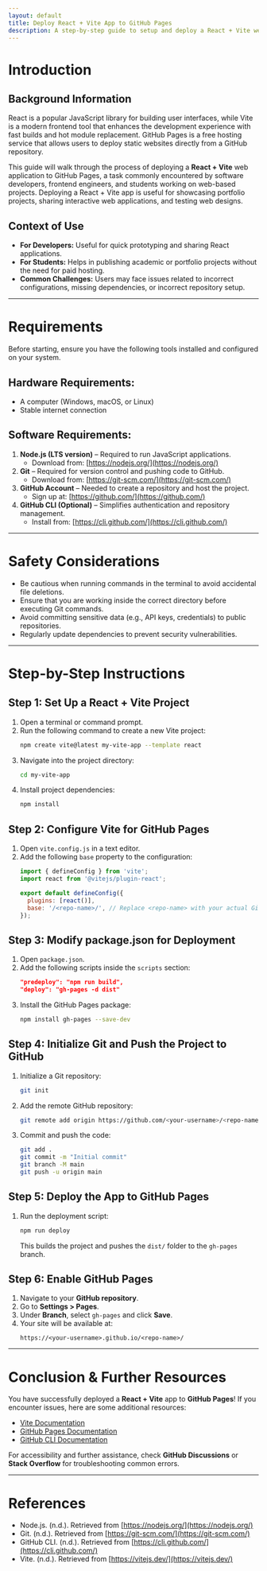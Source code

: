 ```yaml
---
layout: default
title: Deploy React + Vite App to GitHub Pages
description: A step-by-step guide to setup and deploy a React + Vite web application to GitHub Pages.
---
```


# **Introduction**
## **Background Information**
React is a popular JavaScript library for building user interfaces, while Vite is a modern frontend tool that enhances the development experience with fast builds and hot module replacement. GitHub Pages is a free hosting service that allows users to deploy static websites directly from a GitHub repository.

This guide will walk through the process of deploying a **React + Vite** web application to GitHub Pages, a task commonly encountered by software developers, frontend engineers, and students working on web-based projects. Deploying a React + Vite app is useful for showcasing portfolio projects, sharing interactive web applications, and testing web designs.

## **Context of Use**
- **For Developers:** Useful for quick prototyping and sharing React applications.
- **For Students:** Helps in publishing academic or portfolio projects without the need for paid hosting.
- **Common Challenges:** Users may face issues related to incorrect configurations, missing dependencies, or incorrect repository setup.

---
# **Requirements**
Before starting, ensure you have the following tools installed and configured on your system.

## **Hardware Requirements:**
- A computer (Windows, macOS, or Linux)
- Stable internet connection

## **Software Requirements:**
1. **Node.js (LTS version)** – Required to run JavaScript applications.
   - Download from: [https://nodejs.org/](https://nodejs.org/)
2. **Git** – Required for version control and pushing code to GitHub.
   - Download from: [https://git-scm.com/](https://git-scm.com/)
3. **GitHub Account** – Needed to create a repository and host the project.
   - Sign up at: [https://github.com/](https://github.com/)
4. **GitHub CLI (Optional)** – Simplifies authentication and repository management.
   - Install from: [https://cli.github.com/](https://cli.github.com/)

---
# **Safety Considerations**
- Be cautious when running commands in the terminal to avoid accidental file deletions.
- Ensure that you are working inside the correct directory before executing Git commands.
- Avoid committing sensitive data (e.g., API keys, credentials) to public repositories.
- Regularly update dependencies to prevent security vulnerabilities.

---
# **Step-by-Step Instructions**

## **Step 1: Set Up a React + Vite Project**
1. Open a terminal or command prompt.
2. Run the following command to create a new Vite project:
   ```sh
   npm create vite@latest my-vite-app --template react
   ```
3. Navigate into the project directory:
   ```sh
   cd my-vite-app
   ```
4. Install project dependencies:
   ```sh
   npm install
   ```

## **Step 2: Configure Vite for GitHub Pages**
1. Open `vite.config.js` in a text editor.
2. Add the following `base` property to the configuration:
   ```js
   import { defineConfig } from 'vite';
   import react from '@vitejs/plugin-react';

   export default defineConfig({
     plugins: [react()],
     base: '/<repo-name>/', // Replace <repo-name> with your actual GitHub repository name
   });
   ```

## **Step 3: Modify package.json for Deployment**
1. Open `package.json`.
2. Add the following scripts inside the `scripts` section:
   ```json
   "predeploy": "npm run build",
   "deploy": "gh-pages -d dist"
   ```
3. Install the GitHub Pages package:
   ```sh
   npm install gh-pages --save-dev
   ```

## **Step 4: Initialize Git and Push the Project to GitHub**
1. Initialize a Git repository:
   ```sh
   git init
   ```
2. Add the remote GitHub repository:
   ```sh
   git remote add origin https://github.com/<your-username>/<repo-name>.git
   ```
3. Commit and push the code:
   ```sh
   git add .
   git commit -m "Initial commit"
   git branch -M main
   git push -u origin main
   ```

## **Step 5: Deploy the App to GitHub Pages**
1. Run the deployment script:
   ```sh
   npm run deploy
   ```
   This builds the project and pushes the `dist/` folder to the `gh-pages` branch.

## **Step 6: Enable GitHub Pages**
1. Navigate to your **GitHub repository**.
2. Go to **Settings > Pages**.
3. Under **Branch**, select `gh-pages` and click **Save**.
4. Your site will be available at:
   ```
   https://<your-username>.github.io/<repo-name>/
   ```

---
# **Conclusion & Further Resources**
You have successfully deployed a **React + Vite** app to **GitHub Pages**! If you encounter issues, here are some additional resources:
- [Vite Documentation](https://vitejs.dev/guide/)
- [GitHub Pages Documentation](https://pages.github.com/)
- [GitHub CLI Documentation](https://cli.github.com/)

For accessibility and further assistance, check **GitHub Discussions** or **Stack Overflow** for troubleshooting common errors.

---
# **References**
- Node.js. (n.d.). Retrieved from [https://nodejs.org/](https://nodejs.org/)
- Git. (n.d.). Retrieved from [https://git-scm.com/](https://git-scm.com/)
- GitHub CLI. (n.d.). Retrieved from [https://cli.github.com/](https://cli.github.com/)
- Vite. (n.d.). Retrieved from [https://vitejs.dev/](https://vitejs.dev/)

